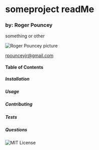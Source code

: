 # someproject readMe

### **by: Roger Pouncey** 

something or other

![Roger Pouncey picture](https://avatars2.githubusercontent.com/u/58075467?v=4)

rpounceyjr@gmail.com

#### **Table of Contents** 

##### **Installation**

                

##### **Usage**

                

##### **Contributing**

                

##### **Tests**

                

##### **Questions**

                

![MIT License](https://img.shields.io/apm/l/atomic-design-ui.svg?)